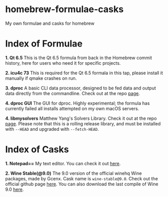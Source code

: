 # homebrew-formulae-casks
My own formulae and casks for homebrew

# Index of Formulae
**1. Qt 6.5**
This is the Qt 6.5 formula from back in the Homebrew commit history, here for users who need it for specific projects.

**2. icu4c 73**
This is required for the Qt 6.5 formala in this tap, please install it manually if qmake crashes on run.

**3. dproc**
A basic CLI data processor, designed to be fed data and output data directly from the commandline. Check out at the repo [page](https://github.com/matthewyang204/dproc).

**4. dproc GUI**
The GUI for dproc. Highly experimental; the formula has currently failed all installs attempted on my own macOS servers.

**4. libmysolvers**
Matthew Yang's Solvers Library. Check it out at the repo [page](https://github.com/matthewyang204/libmysolvers). Please note that this is a rolling release library, and must be installed with `--HEAD` and upgraded with `--fetch-HEAD`.

# Index of Casks
**1. Notepad==**
My text editor. You can check it out [here](https://github.com/matthewyang204/NotepadEE).

**2. Wine Stable(@9.0)**
The 9.0 version of the official winehq Wine packages, made by Gcenx. Cask name is `wine-stable@9.0`. Check out the official github page [here](https://github.com/gcenx/macOS_Wine_builds). You can also download the last compile of Wine 9.0 [here](https://github.com/Gcenx/macOS_Wine_builds/releases/tag/9.0_3).

